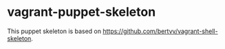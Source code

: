 # vagrant-puppet-skeleton

This puppet skeleton is based on https://github.com/bertvv/vagrant-shell-skeleton.
